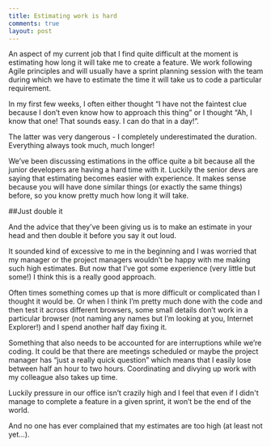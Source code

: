 ```yaml
---
title: Estimating work is hard
comments: true
layout: post
---
```


An aspect of my current job that I find quite difficult at the moment is estimating how long it will take me to create a feature. We work following Agile principles and will usually have a sprint planning session with the team during which we have to estimate the time it will take us to code a particular requirement.

<!--break-->

In my first few weeks, I often either thought “I have not the faintest clue because I don’t even know how to approach this thing” or I thought “Ah, I know that one! That sounds easy. I can do that in a day!”.

The latter was very dangerous - I completely underestimated the duration. Everything always took much, much longer!

We’ve been discussing estimations in the office quite a bit because all the junior developers are having a hard time with it. Luckily the senior devs are saying that estimating becomes easier with experience. It makes sense because you will have done similar things (or exactly the same things) before, so you know pretty much how long it will take.

##Just double it

And the advice that they’ve been giving us is to make an estimate in your head and then double it before you say it out loud.

It sounded kind of excessive to me in the beginning and I was worried that my manager or the project managers wouldn’t be happy with me making such high estimates. But now that I’ve got some experience (very little but some!) I think this is a really good approach.

Often times something comes up that is more difficult or complicated than I thought it would be. Or when I think I’m pretty much done with the code and then test it across different browsers, some small details don’t work in a particular browser (not naming any names but I’m looking at you, Internet Explorer!) and I spend another half day fixing it.

Something that also needs to be accounted for are interruptions while we’re coding. It could be that there are meetings scheduled or maybe the project manager has “just a really quick question” which means that I easily lose between half an hour to two hours. Coordinating and divying up work with my colleague also takes up time.

Luckily pressure in our office isn’t crazily high and I feel that even if I didn't manage to complete a feature in a given sprint, it won’t be the end of the world.

And no one has ever complained that my estimates are too high (at least not yet…).